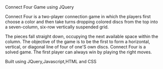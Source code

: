 Connect Four Game using JQuery


Connect Four is a two-player connection game in which the players first choose a color and then take turns dropping colored discs from the top into a seven-column, six-row vertically suspended grid.

The pieces fall straight down, occupying the next available space within the column. The objective of the game is to be the first to form a horizontal, vertical, or diagonal line of four of one'S own discs. Connect Four is a solved game. The first player can always win by playing the right moves.

Built using JQuery,Javascript,HTML and CSS
